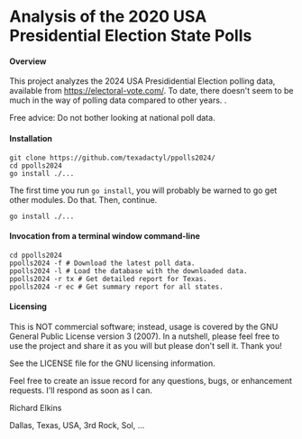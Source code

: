 Analysis of the 2020 USA Presidential Election State Polls
==========================================================

#### Overview

This project analyzes the 2024 USA Presididential Election polling data, available from https://electoral-vote.com/.  To date, there doesn't seem to be much in the way of polling data compared to other years.  .

Free advice: Do not bother looking at national poll data.

#### Installation

```
git clone https://github.com/texadactyl/ppolls2024/
cd ppolls2024
go install ./...
```
The first time you run ```go install```, you will probably be warned to go get other modules. Do that. Then, continue.
```
go install ./...
```

#### Invocation from a terminal window command-line

```
cd ppolls2024
ppolls2024 -f # Download the latest poll data.
ppolls2024 -l # Load the database with the downloaded data.
ppolls2024 -r tx # Get detailed report for Texas.
ppolls2024 -r ec # Get summary report for all states.
```

#### Licensing

This is NOT commercial software; instead, usage is covered by the GNU General Public License version 3 (2007). In a nutshell, please feel free to use the project and share it as you will but please don't sell it. Thank you!

See the LICENSE file for the GNU licensing information.

Feel free to create an issue record for any questions, bugs, or enhancement requests. I'll respond as soon as I can.

Richard Elkins

Dallas, Texas, USA, 3rd Rock, Sol, ...
